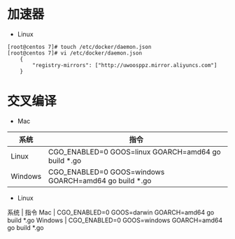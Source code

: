 # 加速器
- Linux
```
[root@centos 7]# touch /etc/docker/daemon.json
[root@centos 7]# vi /etc/docker/daemon.json
	{
        "registry-mirrors": ["http://uwoosppz.mirror.aliyuncs.com"]
	}
```

# 交叉编译
- Mac

系统 | 指令
--|--
Linux | CGO_ENABLED=0 GOOS=linux GOARCH=amd64 go build *.go
Windows | CGO_ENABLED=0 GOOS=windows GOARCH=amd64 go build *.go

- Linux

系统 | 指令
Mac | CGO_ENABLED=0 GOOS=darwin GOARCH=amd64 go build *.go
Windows | CGO_ENABLED=0 GOOS=windows GOARCH=amd64 go build *.go
